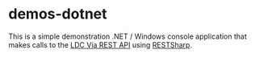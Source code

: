 # demos-dotnet
This is a simple demonstration .NET / Windows console application that makes calls to the [LDC Via REST API](http://api.ldcvia.com) using [RESTSharp](http://restsharp.org).
